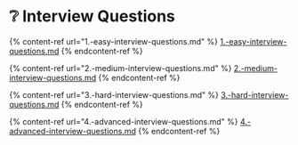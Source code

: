 # ❔ Interview Questions

{% content-ref url="1.-easy-interview-questions.md" %}
[1.-easy-interview-questions.md](1.-easy-interview-questions.md)
{% endcontent-ref %}

{% content-ref url="2.-medium-interview-questions.md" %}
[2.-medium-interview-questions.md](2.-medium-interview-questions.md)
{% endcontent-ref %}

{% content-ref url="3.-hard-interview-questions.md" %}
[3.-hard-interview-questions.md](3.-hard-interview-questions.md)
{% endcontent-ref %}

{% content-ref url="4.-advanced-interview-questions.md" %}
[4.-advanced-interview-questions.md](4.-advanced-interview-questions.md)
{% endcontent-ref %}
